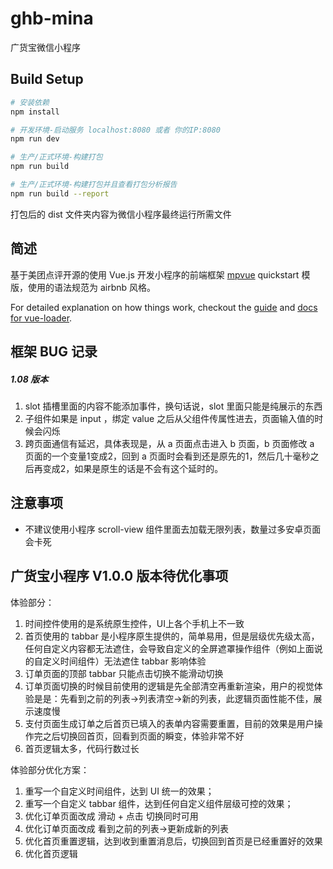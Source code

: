 # ghb-mina

广货宝微信小程序

## Build Setup

``` bash
# 安装依赖
npm install

# 开发环境-启动服务 localhost:8080 或者 你的IP:8080
npm run dev

# 生产/正式环境-构建打包
npm run build

# 生产/正式环境-构建打包并且查看打包分析报告
npm run build --report
```

打包后的 dist 文件夹内容为微信小程序最终运行所需文件

## 简述

基于美团点评开源的使用 Vue.js 开发小程序的前端框架 [mpvue](http://mpvue.com/) quickstart 模版，使用的语法规范为 airbnb 风格。

For detailed explanation on how things work, checkout the [guide](http://vuejs-templates.github.io/webpack/) and [docs for vue-loader](http://vuejs.github.io/vue-loader).


## 框架 BUG 记录

##### 1.08 版本
1. slot 插槽里面的内容不能添加事件，换句话说，slot 里面只能是纯展示的东西
2. 子组件如果是 input ，绑定 value 之后从父组件传属性进去，页面输入值的时候会闪烁
3. 跨页面通信有延迟，具体表现是，从 a 页面点击进入 b 页面，b 页面修改 a 页面的一个变量1变成2，回到 a 页面时会看到还是原先的1，然后几十毫秒之后再变成2，如果是原生的话是不会有这个延时的。

## 注意事项
- 不建议使用小程序 scroll-view 组件里面去加载无限列表，数量过多安卓页面会卡死

## 广货宝小程序 V1.0.0 版本待优化事项

体验部分：

1. 时间控件使用的是系统原生控件，UI上各个手机上不一致
2. 首页使用的 tabbar 是小程序原生提供的，简单易用，但是层级优先级太高，任何自定义内容都无法遮住，会导致自定义的全屏遮罩操作组件（例如上面说的自定义时间组件）无法遮住 tabbar 影响体验
3. 订单页面的顶部 tabbar 只能点击切换不能滑动切换
4. 订单页面切换的时候目前使用的逻辑是先全部清空再重新渲染，用户的视觉体验是是：先看到之前的列表->列表清空->新的列表，此逻辑页面性能不佳，展示速度慢
5. 支付页面生成订单之后首页已填入的表单内容需要重置，目前的效果是用户操作完之后切换回首页，回看到页面的瞬变，体验非常不好
6. 首页逻辑太多，代码行数过长

体验部分优化方案：

1. 重写一个自定义时间组件，达到 UI 统一的效果；
2. 重写一个自定义 tabbar 组件，达到任何自定义组件层级可控的效果；
3. 优化订单页面改成 滑动 + 点击 切换同时可用
4. 优化订单页面改成 看到之前的列表->更新成新的列表
5. 优化首页重置逻辑，达到收到重置消息后，切换回到首页是已经重置好的效果
6. 优化首页逻辑